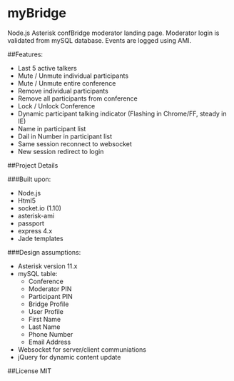# myBridge

Node.js Asterisk confBridge moderator landing page.  Moderator login is validated from mySQL database.  Events are logged using AMI.

##Features:
- Last 5 active talkers
- Mute / Unmute individual participants
- Mute / Unmute entire conference
- Remove individual participants
- Remove all participants from conference
- Lock / Unlock Conference
- Dynamic participant talking indicator (Flashing in Chrome/FF, steady in IE)
- Name in participant list
- Dail in Number in participant list
- Same session reconnect to websocket
- New session redirect to login

##Project Details

###Built upon:
- Node.js
- Html5
- socket.io (1.10)
- asterisk-ami
- passport
- express 4.x
- Jade templates

###Design assumptions:
- Asterisk version 11.x
- mySQL table:
  - Conference
  - Moderator PIN
  - Participant PIN
  - Bridge Profile
  - User Profile
  - First Name
  - Last Name
  - Phone Number
  - Email Address
- Websocket for server/client communiations
- jQuery for dynamic content update

##License
MIT
